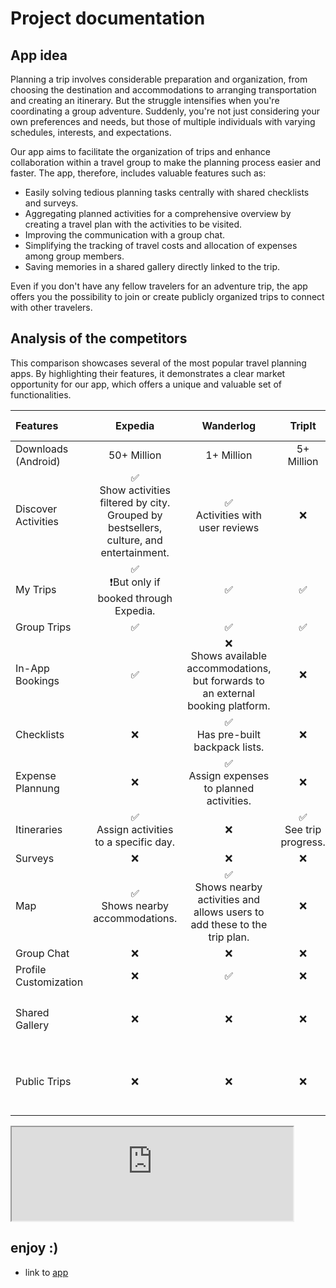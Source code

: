 <link rel="stylesheet" href="assets/extra_styles.css" />

# Project documentation

## App idea

Planning a trip involves considerable preparation and organization, from choosing the destination and accommodations to arranging transportation and creating an itinerary. But the struggle intensifies when you're coordinating a group adventure. Suddenly, you're not just considering your own preferences and needs, but those of multiple individuals with varying schedules, interests, and expectations. 

Our app aims to facilitate the organization of trips and enhance collaboration within a travel group to make the planning process easier and faster. The app, therefore, includes valuable features such as:

- Easily solving tedious planning tasks centrally with shared checklists and surveys.
- Aggregating planned activities for a comprehensive overview by creating a travel plan with the activities to be visited.
- Improving the communication with a group chat.
- Simplifying the tracking of travel costs and allocation of expenses among group members.
- Saving memories in a shared gallery directly linked to the trip.

Even if you don't have any fellow travelers for an adventure trip, the app offers you the possibility to join or create publicly organized trips to connect with other travelers.


## Analysis of the competitors

This comparison showcases several of the most popular travel planning apps. By highlighting their features, it demonstrates a clear market opportunity for our app, which offers a unique and valuable set of functionalities.

| Features | Expedia | Wanderlog | TripIt | Going Solo | Our App |
| :------ | :---------: | :------: | :------: | :------: | :------: |
| Downloads (Android) | 50+ Million | 1+ Million | 5+ Million | 10+ Thousand | - |
| Discover Activities | ✅<br>Show activities filtered by city. Grouped by bestsellers, culture, and entertainment. | ✅<br>Activities with user reviews | ❌ | ❌ | ✅ |
| My Trips  | ✅<br>❗But only if booked through Expedia. | ✅ | ✅ | ✅ | ✅ |
| Group Trips | ✅ | ✅ | ✅ | ✅ | ✅ |
| In-App Bookings | ✅ | ❌<br>Shows available accommodations, but forwards to an external booking platform. | ❌ | ❌ | ❌ |
| Checklists | ❌ | ✅<br>Has pre-built backpack lists. | ❌ | ❌ | ✅ |
| Expense Plannung | ❌ | ✅<br>Assign expenses to planned activities. | ❌ | ❌ | ✅ |
| Itineraries | ✅<br>Assign activities to a specific day. | ❌ | ✅<br>See trip progress. | ❌ | ✅ |
| Surveys | ❌ | ❌ | ❌ | ❌ | ✅ |
| Map | ✅<br>Shows nearby accommodations. | ✅<br>Shows nearby activities and allows users to add these to the trip plan. | ❌ | ❌ | ✅ |
| Group Chat | ❌ | ❌ | ❌ | ✅ | ✅ |
| Profile Customization | ❌ | ✅ | ❌ | ✅ | ✅ |
| Shared Gallery | ❌ | ❌ | ❌ | ✅<br>❗Only through chat. | ✅ |
| Public Trips | ❌ | ❌ | ❌ | ✅<br> Private and public trips. | ✅ |


<div class="mobile-frame">
<iframe width=450px src="https://hcimo4x-grey-trapp-hci-trapp-hci-lab-studi-sose2-e6afe3a1eb2adc.h-da.io/app/" seamless></iframe>
</div>


## enjoy :)

- link to [app](https://hci-lab-stud-base-hci-trapp-b7d28e4b4e3781a4348b8736851ad75af0d.h-da.io/app/)